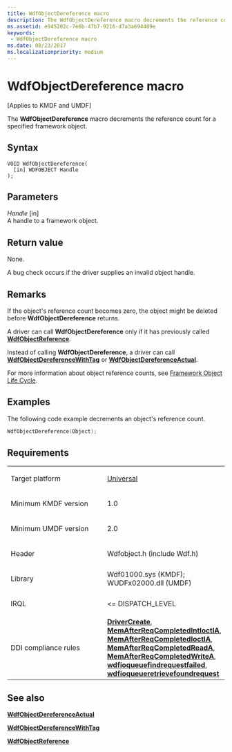 ```yaml
---
title: WdfObjectDereference macro
description: The WdfObjectDereference macro decrements the reference count for a specified framework object.
ms.assetid: e945202c-7e6b-47b7-9216-d7a3a694489e
keywords:
 - WdfObjectDereference macro
ms.date: 08/23/2017
ms.localizationpriority: medium
---
```


# WdfObjectDereference macro


\[Applies to KMDF and UMDF\]

The **WdfObjectDereference** macro decrements the reference count for a specified framework object.

Syntax
------

```ManagedCPlusPlus
VOID WdfObjectDereference(
  [in] WDFOBJECT Handle
);
```

Parameters
----------

*Handle* \[in\]  
A handle to a framework object.

Return value
------------

None.

A bug check occurs if the driver supplies an invalid object handle.

Remarks
-------

If the object's reference count becomes zero, the object might be deleted before **WdfObjectDereference** returns.

A driver can call **WdfObjectDereference** only if it has previously called [**WdfObjectReference**](wdfobjectreference.md).

Instead of calling **WdfObjectDereference**, a driver can call [**WdfObjectDereferenceWithTag**](wdfobjectdereferencewithtag.md) or [**WdfObjectDereferenceActual**](/windows-hardware/drivers/ddi/wdfobject/nf-wdfobject-wdfobjectdereferenceactual).

For more information about object reference counts, see [Framework Object Life Cycle](./framework-object-life-cycle.md).

Examples
--------

The following code example decrements an object's reference count.

```cpp
WdfObjectDereference(Object); 
```

Requirements
------------

<table>
<colgroup>
<col width="50%" />
<col width="50%" />
</colgroup>
<tbody>
<tr class="odd">
<td><p>Target platform</p></td>
<td><a href="https://go.microsoft.com/fwlink/p/?linkid=531356" data-raw-source="[Universal](https://go.microsoft.com/fwlink/p/?linkid=531356)">Universal</a></td>
</tr>
<tr class="even">
<td><p>Minimum KMDF version</p></td>
<td><p>1.0</p></td>
</tr>
<tr class="odd">
<td><p>Minimum UMDF version</p></td>
<td><p>2.0</p></td>
</tr>
<tr class="even">
<td><p>Header</p></td>
<td>Wdfobject.h (include Wdf.h)</td>
</tr>
<tr class="odd">
<td><p>Library</p></td>
<td>Wdf01000.sys (KMDF);
WUDFx02000.dll (UMDF)</td>
</tr>
<tr class="even">
<td><p>IRQL</p></td>
<td><p>&lt;= DISPATCH_LEVEL</p></td>
</tr>
<tr class="odd">
<td><p>DDI compliance rules</p></td>
<td><a href="https://docs.microsoft.com/windows-hardware/drivers/devtest/kmdf-drivercreate" data-raw-source="[&lt;strong&gt;DriverCreate&lt;/strong&gt;](../devtest/kmdf-drivercreate.md)"><strong>DriverCreate</strong></a>, <a href="https://docs.microsoft.com/windows-hardware/drivers/devtest/kmdf-memafterreqcompletedintioctla" data-raw-source="[&lt;strong&gt;MemAfterReqCompletedIntIoctlA&lt;/strong&gt;](../devtest/kmdf-memafterreqcompletedintioctla.md)"><strong>MemAfterReqCompletedIntIoctlA</strong></a>, <a href="https://docs.microsoft.com/windows-hardware/drivers/devtest/kmdf-memafterreqcompletedioctla" data-raw-source="[&lt;strong&gt;MemAfterReqCompletedIoctlA&lt;/strong&gt;](../devtest/kmdf-memafterreqcompletedioctla.md)"><strong>MemAfterReqCompletedIoctlA</strong></a>, <a href="https://docs.microsoft.com/windows-hardware/drivers/devtest/kmdf-memafterreqcompletedreada" data-raw-source="[&lt;strong&gt;MemAfterReqCompletedReadA&lt;/strong&gt;](../devtest/kmdf-memafterreqcompletedreada.md)"><strong>MemAfterReqCompletedReadA</strong></a>, <a href="https://docs.microsoft.com/windows-hardware/drivers/devtest/kmdf-memafterreqcompletedwritea" data-raw-source="[&lt;strong&gt;MemAfterReqCompletedWriteA&lt;/strong&gt;](../devtest/kmdf-memafterreqcompletedwritea.md)"><strong>MemAfterReqCompletedWriteA</strong></a>, <a href="https://docs.microsoft.com/windows-hardware/drivers/devtest/kmdf-wdfioqueuefindrequestfailed" data-raw-source="[&lt;strong&gt;wdfioqueuefindrequestfailed&lt;/strong&gt;](../devtest/kmdf-wdfioqueuefindrequestfailed.md)"><strong>wdfioqueuefindrequestfailed</strong></a>, <a href="https://docs.microsoft.com/windows-hardware/drivers/devtest/kmdf-wdfioqueueretrievefoundrequest" data-raw-source="[&lt;strong&gt;wdfioqueueretrievefoundrequest&lt;/strong&gt;](../devtest/kmdf-wdfioqueueretrievefoundrequest.md)"><strong>wdfioqueueretrievefoundrequest</strong></a></td>
</tr>
</tbody>
</table>

## See also


[**WdfObjectDereferenceActual**](/windows-hardware/drivers/ddi/wdfobject/nf-wdfobject-wdfobjectdereferenceactual)

[**WdfObjectDereferenceWithTag**](wdfobjectdereferencewithtag.md)

[**WdfObjectReference**](wdfobjectreference.md)

 

